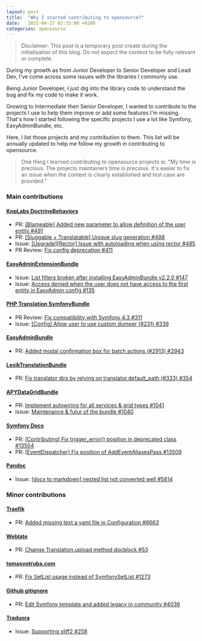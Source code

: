 ```yaml
---
layout: post
title:  "Why I started contributing to opensource?"
date:   2022-04-27 02:35:00 +0200
categories: opensource
---
```


> Disclaimer: This post is a temporary post create during the initialisation of this blog.
> Do not expect the content to be fully relevant or complete.

During my growth as from Junior Developer to Senior Developer and Lead Dev,
I've come across some issues with the libraries I commonly use.

Being Junior Developer, I just dig into the library code to understand the bug and fix my code to make it work.

Growing to Intermediate then Senior Developer, I wanted to contribute to the projects I use to help them improve or add some features I'm missing.
That's how I started following the specific projects I use a lot like Symfony, EasyAdminBundle, etc.

Here, I list those projects and my contribution to them.
This list will be annually updated to help me follow my growth in contributing to opensource.

> One thing I learned contributing to opensource projects is:
> "My time is precious. The projects maintainers time is precious.
> It's easier to fix an issue when the context is clearly established and test case are provided."

### Main contributions

#### [KnpLabs DoctrineBehaviors](https://github.com/KnpLabs/DoctrineBehaviors)

- PR: [[Blameable] Added new parameter to allow definition of the user entity #491](https://github.com/KnpLabs/DoctrineBehaviors/pull/491)
- PR: [[Sluggable + Translatable] Unique slug generation #488](https://github.com/KnpLabs/DoctrineBehaviors/issues/488)
- Issue: [[Upgrade][Rector] Issue with autoloading when using rector #485](https://github.com/KnpLabs/DoctrineBehaviors/pull/485)
- PR Review: [Fix config deprecation #411](https://github.com/KnpLabs/DoctrineBehaviors/pull/411)

#### [EasyAdminExtensionBundle](https://github.com/alterphp/EasyAdminExtensionBundle)

- Issue: [List filters broken after installing EasyAdminBundle v2.2.0 #147](https://github.com/alterphp/EasyAdminExtensionBundle/issues/147)
- Issue: [Access denied when the user does not have access to the first entity in EasyAdmin config #135](https://github.com/alterphp/EasyAdminExtensionBundle/issues/135)

#### [PHP Translation SymfonyBundle](https://github.com/php-translation/symfony-bundle)

- PR Review: [Fix compatibility with Symfony 4.3 #311](https://github.com/php-translation/symfony-bundle/pull/311)
- Issue: [[Config] Allow user to use custom dumper (#231) #339](https://github.com/php-translation/symfony-bundle/pull/339)

#### [EasyAdminBundle](https://github.com/EasyCorp/EasyAdminBundle)

- PR: [Added modal confirmation box for batch actions (#2913) #2943](https://github.com/EasyCorp/EasyAdminBundle/pull/2943)

#### [LexikTranslationBundle](https://github.com/lexik/LexikTranslationBundle)

- PR: [Fix translator dirs by relying on translator.default_path (#333) #354](https://github.com/lexik/LexikTranslationBundle/pull/2943)

#### [APYDataGridBundle](https://github.com/APY/APYDataGridBundle)

- PR: [Implement autowiring for all services & grid types #1041](https://github.com/APY/APYDataGridBundle/pull/1041)
- Issue: [Maintenance & futur of the bundle #1040](https://github.com/APY/APYDataGridBundle/issues/1040)

#### [Symfony Docs](https://github.com/symfony/symfony-docs)

- PR: [[Contributing] Fix trigger_error() position in deprecated class #13504](https://github.com/symfony/symfony-docs/pull/13504)
- PR: [[EventDispatcher] Fix position of AddEventAliasesPass #13509](https://github.com/symfony/symfony-docs/pull/13509)

#### [Pandoc](https://github.com/jgm/pandoc)

- Issue: [[docx to markdown] nested list not converted well #5814](https://github.com/jgm/pandoc/issues/5814)

### Minor contributions

#### [Traefik](https://github.com/traefik/traefik)

- PR: [Added missing text a yaml file in Configuration #6663](https://github.com/traefik/traefik/pull/6663)

#### [Weblate](https://github.com/WeblateOrg/wlc)

- PR: [Change Translation.upload method docblock #53](https://github.com/WeblateOrg/wlc/pull/53)

#### [tomasvotruba.com](https://github.com/TomasVotruba/tomasvotruba.com)

- PR: [Fix SetList usage instead of SymfonySetList #1273](https://github.com/TomasVotruba/tomasvotruba.com/pull/1273)

#### [Github gitignore](https://github.com/github/gitignore)

- PR: [Edit Symfony template and added legacy in community #4036](https://github.com/github/gitignore/pull/4036)

#### [Traduora](https://github.com/ever-co/ever-traduora)

- Issue: [Supporting xliff2 #258](https://github.com/ever-co/ever-traduora/issues/258)


